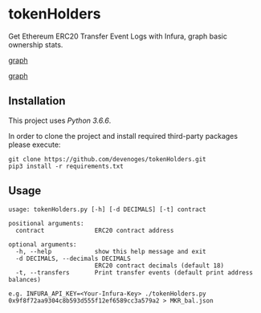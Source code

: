 # tokenHolders

Get Ethereum ERC20 Transfer Event Logs with Infura, graph basic ownership stats.

[graph](https://github.com/devenoges/tokenHolders/raw/master/MKR_Holders_and_Gini_Index_for_MKR_and_MKR_OLD.png "MKR Holders and Gini Index for MKR and MKR_OLD")

[graph](https://github.com/devenoges/tokenHolders/raw/master/MKR_Holders_and_Gini_Index_for_MKR_only.png "MKR Holders and Gini Index for MKR only")

## Installation

This project uses *Python 3.6.6*.

In order to clone the project and install required third-party packages please execute:
```
git clone https://github.com/devenoges/tokenHolders.git
pip3 install -r requirements.txt
```


## Usage

```
usage: tokenHolders.py [-h] [-d DECIMALS] [-t] contract

positional arguments:
  contract              ERC20 contract address

optional arguments:
  -h, --help            show this help message and exit
  -d DECIMALS, --decimals DECIMALS
                        ERC20 contract decimals (default 18)
  -t, --transfers       Print transfer events (default print address balances)

e.g. INFURA_API_KEY=<Your-Infura-Key> ./tokenHolders.py 0x9f8f72aa9304c8b593d555f12ef6589cc3a579a2 > MKR_bal.json
```

